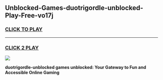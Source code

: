 
## Unblocked-Games-duotrigordle-unblocked-Play-Free-vo17j
<h3>
<a href="https://premium76.site?title=duotrigordle-unblocked&ref=23A">CLICK TO PLAY</a></h3>
<hr>

<h3>
<a href="https://premium76.site?title=duotrigordle-unblocked&ref=23A">CLICK 2 PLAY</a>
  
</h3>

<a href="https://premium76.site?title=duotrigordle-unblocked&ref=23A"><img src="https://clearcache.store/games.png"></a>


**duotrigordle-unblocked games unblocked: Your Gateway to Fun and Accessible Online Gaming**
